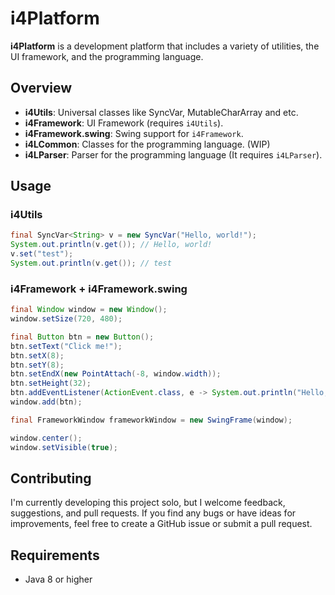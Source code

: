 # i4Platform

**i4Platform** is a development platform that includes a variety of utilities, the UI framework, 
and the programming language.

## Overview

- **i4Utils**: Universal classes like SyncVar, MutableCharArray and etc.
- **i4Framework**: UI Framework (requires `i4Utils`).
- **i4Framework.swing**: Swing support for `i4Framework`.
- **i4LCommon**: Classes for the programming language. (WIP)
- **i4LParser**: Parser for the programming language (It requires `i4LParser`).

## Usage
### i4Utils
```Java
final SyncVar<String> v = new SyncVar("Hello, world!");
System.out.println(v.get()); // Hello, world!
v.set("test");
System.out.println(v.get()); // test
```

### i4Framework + i4Framework.swing
```Java
final Window window = new Window();
window.setSize(720, 480);

final Button btn = new Button();
btn.setText("Click me!");
btn.setX(8);
btn.setY(8);
btn.setEndX(new PointAttach(-8, window.width));
btn.setHeight(32);
btn.addEventListener(ActionEvent.class, e -> System.out.println("Hello, world!"));
window.add(btn);

final FrameworkWindow frameworkWindow = new SwingFrame(window);

window.center();
window.setVisible(true);
```

## Contributing
I'm currently developing this project solo, but I welcome feedback, suggestions, and pull requests.
If you find any bugs or have ideas for improvements, feel free to create a GitHub issue or submit a pull request.

## Requirements
 - Java 8 or higher